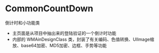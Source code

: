 # CommonCountDown
倒计时和小功能类
- 主页面是从项目中抽出来的登陆验证的一个倒计时功能
- 内部的 WMAinDesignClass 类，封装了有关编码、色值转换、UIImage缩放、base64加密、MD5加密、边框、手势等功能

